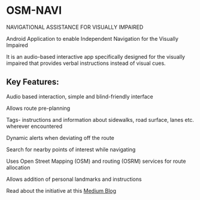 # OSM-NAVI

NAVIGATIONAL ASSISTANCE FOR VISUALLY IMPAIRED

Android Application to enable Independent Navigation for the Visually Impaired<br />

It is an audio-based interactive app specifically designed for the visually impaired that provides verbal instructions instead of visual cues. 

## Key Features:<br />

Audio based interaction, simple and blind-friendly interface<br /> 

Allows route pre-planning<br />

Tags- instructions and information about sidewalks, road surface, lanes etc. wherever encountered<br /> 

Dynamic alerts when deviating off the route <br />

Search for nearby points of interest while navigating  <br />

Uses Open Street Mapping (OSM) and routing (OSRM) services for route allocation <br /> 

Allows addition of personal landmarks and instructions<br />


Read about the initiative at this [Medium Blog](https://medium.com/@tanmaygoyal98/osm-navi-424fc63df8eb)
